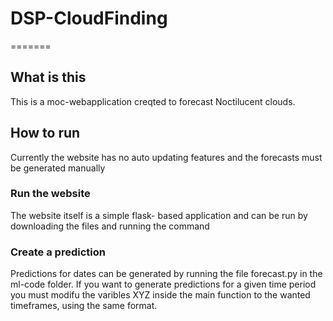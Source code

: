 # DSP-CloudFinding
=======
## What is this
This is a moc-webapplication creqted to forecast Noctilucent clouds.

## How to run
Currently the website has no auto updating features and the forecasts must be generated manually

### Run the website
The website itself is a simple flask- based application and can be run by downloading the files and 
running the command

### Create a prediction
Predictions for dates can be generated by running the file forecast.py in the ml-code folder.
If you want to generate predictions for a given time period you must modifu the varibles XYZ
inside the main function to the wanted timeframes, using the same format.